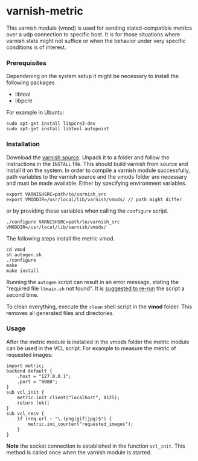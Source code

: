 varnish-metric
==============

This varnish module (vmod) is used for sending statsd-compatible metrics over a udp connection to specific host. It is for those situations where varnish stats might not suffice or when the behavior under very specific conditions is of interest.

### Prerequisites

Dependening on the system setup it might be necessary to install the following packages

* libtool
* libpcre

For example in Ubuntu:

    sudo apt-get install libpcre3-dev
    sudo apt-get install libtool autopoint


### Installation

Download the [varnish source](https://www.varnish-cache.org/releases).
Unpack it to a folder and follow the instructions in the `INSTALL` file.
This should build varnish from source and install it on the system.
In order to compile a varnish module successfully, path variables to the varnish source
and the vmods folder are necessary and must be made available.
Either by specifying environment variables.

    export VARNISHSRC=path/to/varnish_src
    export VMODDIR=/usr/local/lib/varnish/vmods/ // path might differ

or by providing these variables when calling the `configure` script.

    ./configure VARNISHSRC=path/to/varnish_src VMODDIR=/usr/local/lib/varnish/vmods/


The following steps install the metric vmod.

    cd vmod
    sh autogen.sh
    ./configure
    make
    make install

Running the `autogen` script can result in an error message, stating the "required file `ltmain.sh` not found".
It is [suggested to re-run](http://developer.wz2100.net/ticket/349) the script a second time.


To clean everything, execute the `clean` shell script in the **vmod** folder. This removes all generated
files and directories.



### Usage

After the metric module is installed in the vmods folder the metric module can be used in the VCL script.
For example to measure the metric of requested images:

    import metric;
    backend default {
        .host = "127.0.0.1";
        .port = "8080";
    }
    sub vcl_init {
        metric.init_client("localhost", 8125);
        return (ok);
    }
    sub vcl_recv {
        if (req.url ~ "\.(png|gif|jpg)$") {
            metric.inc_counter("requested_images");
        }
    }

**Note** the socket connection is established in the function `vcl_init`. This method is called once
when the varnish module is started.
